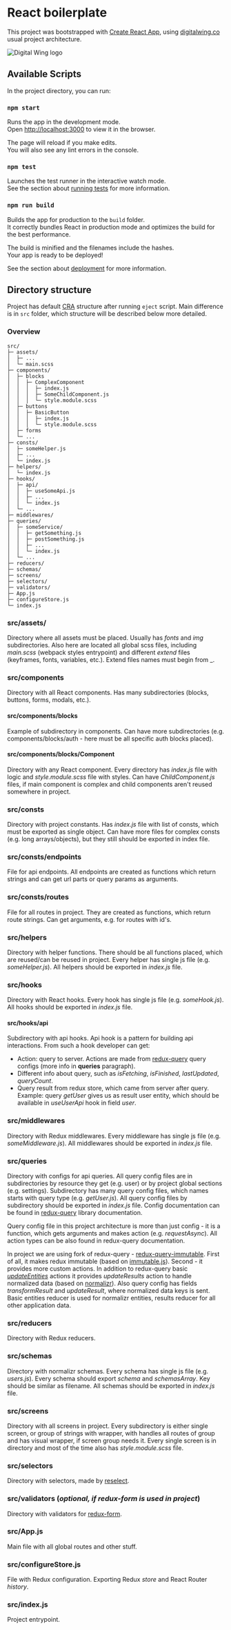 # React boilerplate

This project was bootstrapped with [Create React App](https://github.com/facebook/create-react-app), using [digitalwing.co](https://digitalwing.co) usual project architecture.

![Digital Wing logo](https://digitalwing.co/public/dw-github.jpg)

## Available Scripts

In the project directory, you can run:

### `npm start`

Runs the app in the development mode.<br>
Open [http://localhost:3000](http://localhost:3000) to view it in the browser.

The page will reload if you make edits.<br>
You will also see any lint errors in the console.

### `npm test`

Launches the test runner in the interactive watch mode.<br>
See the section about [running tests](https://facebook.github.io/create-react-app/docs/running-tests) for more information.

### `npm run build`

Builds the app for production to the `build` folder.<br>
It correctly bundles React in production mode and optimizes the build for the best performance.

The build is minified and the filenames include the hashes.<br>
Your app is ready to be deployed!

See the section about [deployment](https://facebook.github.io/create-react-app/docs/deployment) for more information.

## Directory structure

Project has default [CRA](https://github.com/facebook/create-react-app) structure after running `eject` script. Main difference is in `src` folder, which structure will be described below more detailed.

### Overview

```
src/
├─ assets/
│  ├─ ...
│  └─ main.scss
├─ components/
│  ├─ blocks
│  │  ├─ ComplexComponent
│  │  │  ├─ index.js
│  │  │  ├─ SomeChildComponent.js
│  │  │  └─ style.module.scss
│  ├─ buttons
│  │  ├─ BasicButton
│  │  │  ├─ index.js
│  │  │  └─ style.module.scss
│  ├─ forms
│  └─ ...
├─ consts/
│  ├─ someHelper.js
│  ├─ ...
│  └─ index.js
├─ helpers/
│  └─ index.js
├─ hooks/
│  ├─ api/
│  │  ├─ useSomeApi.js
│  │  ├─ ...
│  │  └─ index.js
│  └─ ...
├─ middlewares/
├─ queries/
│  ├─ someService/
│  │  ├─ getSomething.js
│  │  ├─ postSomething.js
│  │  ├─ ...
│  │  └─ index.js
│  └─ ...
├─ reducers/
├─ schemas/
├─ screens/
├─ selectors/
├─ validators/
├─ App.js
├─ configureStore.js
└─ index.js
```

### src/assets/

Directory where all assets must be placed. Usually has _fonts_ and _img_ subdirectories. Also here are located all global scss files, including _main.scss_ (webpack styles entrypoint) and different _extend_ files (keyframes, fonts, variables, etc.). Extend files names must begin from _.

### src/components

Directory with all React components. Has many subdirectories (blocks, buttons, forms, modals, etc.).

#### src/components/blocks

Example of subdirectory in components. Can have more subdirectories (e.g. components/blocks/auth - here must be all specific auth blocks placed).

#### src/components/blocks/Component

Directory with any React component. Every directory has _index.js_ file with logic and _style.module.scss_ file with styles. Can have _ChildComponent.js_ files, if main component is complex and child components aren't reused somewhere in project.

### src/consts

Directory with project constants. Has _index.js_ file with list of consts, which must be exported as single object. Can have more files for complex consts (e.g. long arrays/objects), but they still should be exported in index file.

### src/consts/endpoints

File for api endpoints. All endpoints are created as functions which return strings and can get url parts or query params as arguments.

### src/consts/routes

File for all routes in project. They are created as functions, which return route strings. Can get arguments, e.g. for routes with id's.

### src/helpers

Directory with helper functions. There should be all functions placed, which are reused/can be reused in project. Every helper has single js file (e.g. _someHelper.js_). All helpers should be exported in _index.js_ file.

### src/hooks

Directory with React hooks. Every hook has single js file (e.g. _someHook.js_). All hooks should be exported in _index.js_ file.

#### src/hooks/api

Subdirectory with api hooks. Api hook is a pattern for building api interactions. From such a hook developer can get:
* Action: query to server. Actions are made from [redux-query](https://github.com/amplitude/redux-query) query configs (more info in **queries** paragraph). 
* Different info about query, such as _isFetching_, _isFinished_, _lastUpdated_, _queryCount_.
* Query result from redux store, which came from server after query. Example: query _getUser_ gives us as result user entity, which should be available in _useUserApi_ hook in field _user_.

### src/middlewares

Directory with Redux middlewares. Every middleware has single js file (e.g. _someMiddleware.js_). All middlewares should be exported in _index.js_ file.

### src/queries

Directory with configs for api queries. All query config files are in subdirectories by resource they get (e.g. user) or by project global sections (e.g. settings). Subdirectory has many query config files, which names starts with query type (e.g. _getUser.js_). All query config files by subdirectory should be exported in _index.js_ file. Config documentation can be found in [redux-query](https://github.com/amplitude/redux-query) library documentation.

Query config file in this project architecture is more than just config - it is a function, which gets arguments and makes action (e.g. _requestAsync_). All action types can be also found in redux-query documentation.

In project we are using fork of redux-query - [redux-query-immutable](https://github.com/DigWing/redux-query-immutable). First of all, it makes redux immutable (based on [immutable.js](https://immutable-js.github.io/immutable-js/docs/#/)). Second - it provides more custom actions. In addition to redux-query basic [_updateEntities_](https://amplitude.github.io/redux-query/docs/redux-actions#updateentities) actions it provides _updateResults_ action to handle normalized data (based on [normalizr](https://github.com/paularmstrong/normalizr)). Also query config has fields _transformResult_ and _updateResult_, where normalized data keys is sent. Basic entities reducer is used for normalizr entities, results reducer for all other application data.

### src/reducers

Directory with Redux reducers.

### src/schemas

Directory with normalizr schemas. Every schema has single js file (e.g. _users.js_). Every schema should export _schema_ and _schemasArray_. Key should be similar as filename. All schemas should be exported in _index.js_ file.

### src/screens

Directory with all screens in project. Every subdirectory is either single screen, or group of strings with wrapper, with handles all routes of group and has visual wrapper, if screen group needs it. Every single screen is in directory and most of the time also has _style.module.scss_ file.

### src/selectors

Directory with selectors, made by [reselect](https://github.com/reduxjs/reselect).

### src/validators (_optional, if redux-form is used in project_)

Directory with validators for [redux-form](https://redux-form.com/8.1.0/docs/api/reduxform.md/).

### src/App.js

Main file with all global routes and other stuff.

### src/configureStore.js

File with Redux configuration. Exporting Redux _store_ and React Router _history_.

### src/index.js

Project entrypoint.
